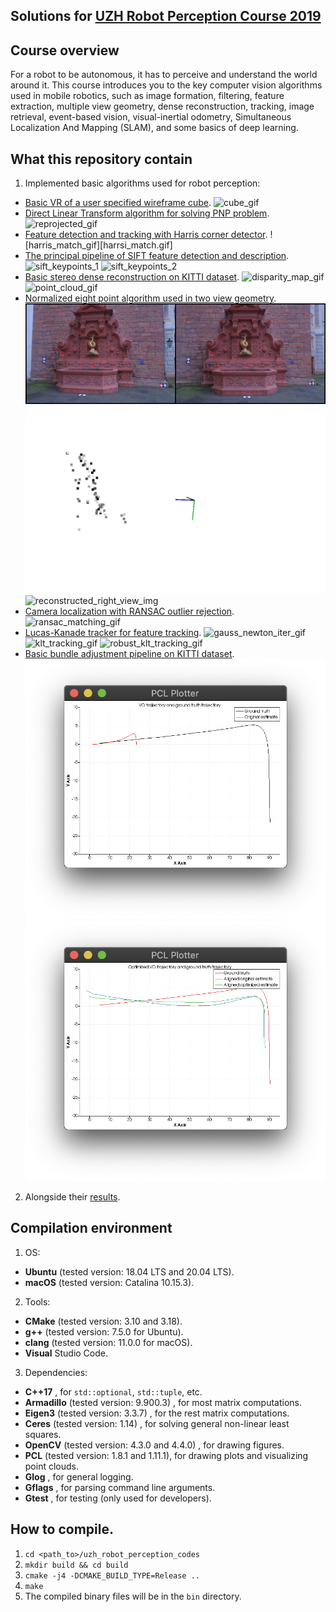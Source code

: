 Solutions for [UZH Robot Perception Course 2019](http://rpg.ifi.uzh.ch/teaching.html)
---

## Course overview
For a robot to be autonomous, it has to perceive and understand the world around it. This course introduces you to the key computer vision algorithms used in mobile robotics, such as image formation, filtering, feature extraction, multiple view geometry, dense reconstruction, tracking, image retrieval, event-based vision, visual-inertial odometry, Simultaneous Localization And Mapping (SLAM), and some basics of deep learning.

## What this repository contain
1. Implemented basic algorithms used for robot perception:
  - [Basic VR of a user specified wireframe cube](/src/01_ar_wireframe_cube). 
  ![cube_gif][cube_gif]
  - [Direct Linear Transform algorithm for solving PNP problem](/src/02_pnp_dlt). 
  ![reprojected_gif][reprojected_gif]
  - [Feature detection and tracking with Harris corner detector](/src/03_harris_detection_and_tracking). 
  ![harris_match_gif][harrsi_match.gif]
  - [The principal pipeline of SIFT feature detection and description](src/04_sift).
  ![sift_keypoints_1][sift_keypoints_1] ![sift_keypoints_2][sift_keypoints_2]
  - [Basic stereo dense reconstruction on KITTI dataset](src/05_stereo_dense_reconstruction).
  ![disparity_map_gif][disparity_map_gif] ![point_cloud_gif][point_cloud_gif]
  - [Normalized eight point algorithm used in two view geometry](src/06_two_view_geometry). 
  ![points_2d_img][points_2d] ![reconstructed_left_view_img][reconstructed_left_view] ![reconstructed_right_view_img](reconstructed_right_view)
  - [Camera localization with RANSAC outlier rejection](src/07_ransac_localization).
  ![ransac_matching_gif][ransac_matching_gif]
  - [Lucas-Kanade tracker for feature tracking](src/08_lucas_kanade_tracker).
  ![gauss_newton_iter_gif][gauss_newton_iter_gif] ![klt_tracking_gif][klt_tracking_gif] ![robust_klt_tracking_gif][robust_klt_tracking_gif]
  - [Basic bundle adjustment pipeline on KITTI dataset](src/09_bundle_adjustment).
  ![original_trajectory_img][original_trajectory] ![optimized_trajectory_img][optimized_trajectory]
2. Alongside their [results](./results).

## Compilation environment
1. OS: 
  - **Ubuntu** (tested version: 18.04 LTS and 20.04 LTS).
  - **macOS**  (tested version: Catalina 10.15.3).
2. Tools: 
  - **CMake** (tested version: 3.10 and 3.18).
  - **g++**   (tested version: 7.5.0 for Ubuntu).
  - **clang** (tested version: 11.0.0 for macOS).
  - **Visual** Studio Code.
3. Dependencies:
  - **C++17**                                       , for `std::optional`, `std::tuple`, etc.
  - **Armadillo** (tested version: 9.900.3)         , for most matrix computations.
  - **Eigen3**    (tested version: 3.3.7)           , for the rest matrix computations.
  - **Ceres**     (tested version: 1.14)            , for solving general non-linear least squares.
  - **OpenCV**    (tested version: 4.3.0 and 4.4.0) , for drawing figures.
  - **PCL**       (tested version: 1.8.1 and 1.11.1), for drawing plots and visualizing point clouds.
  - **Glog**                                        , for general logging.
  - **Gflags**                                      , for parsing command line arguments.
  - **Gtest**                                       , for testing (only used for developers).

## How to compile.
1. `cd <path_to>/uzh_robot_perception_codes`
2. `mkdir build && cd build` 
3. `cmake -j4 -DCMAKE_BUILD_TYPE=Release ..` 
4. `make`
5. The compiled binary files will be in the `bin` directory.


[cube_gif]: https://github.com/niebayes/uzh_robot_perception_codes/blob/master/results/01_ar_wireframe_cube/cube.gif
[reprojected_gif]:https://github.com/niebayes/uzh_robot_perception_codes/blob/master/results/02_pnp_dlt/reprojected.gif
[harrsi_match_gif]:https://github.com/niebayes/uzh_robot_perception_codes/blob/master/results/03_harris_detection_and_tracking/match.gif
[sift_keypoints_1]:https://github.com/niebayes/uzh_robot_perception_codes/blob/master/results/04_sift/sift_left.png
[sift_keypoints_2]:https://github.com/niebayes/uzh_robot_perception_codes/blob/master/results/04_sift/sift_right.png
[disparity_map_gif]:https://github.com/niebayes/uzh_robot_perception_codes/blob/master/results/05_stereo_dense_reconstruction/disp_map.gif
[point_cloud_gif]:https://github.com/niebayes/uzh_robot_perception_codes/blob/master/results/05_stereo_dense_reconstruction/point_cloud.gif
[points_2d]:https://github.com/niebayes/uzh_robot_perception_codes/blob/master/results/06_two_view_geometry/points_2d.png
[reconstructed_left_view]:https://github.com/niebayes/uzh_robot_perception_codes/blob/master/results/06_two_view_geometry/left_side_view_1.png
[reconstructed_front_view]:https://github.com/niebayes/uzh_robot_perception_codes/blob/master/results/06_two_view_geometry/front_view.png
[ransac_matching_gif]:https://github.com/niebayes/uzh_robot_perception_codes/blob/master/results/07_ransac_localization/ransac.gif
[gauss_newton_iter_gif]:https://github.com/niebayes/uzh_robot_perception_codes/blob/master/results/08_lucas_kanade_tracker/gauss_newton_iter.gif
[klt_tracking_gif]:https://github.com/niebayes/uzh_robot_perception_codes/blob/master/results/08_lucas_kanade_tracker/klt.gif
[robust_klt_tracking_gif]:https://github.com/niebayes/uzh_robot_perception_codes/blob/master/results/08_lucas_kanade_tracker/robust_klt.gif
[original_trajectory]:https://github.com/niebayes/uzh_robot_perception_codes/blob/master/results/09_bundle_adjustment/original_trajectory.png
[optimized_trajectory]:https://github.com/niebayes/uzh_robot_perception_codes/blob/master/results/09_bundle_adjustment/optimized_trajectory.png
